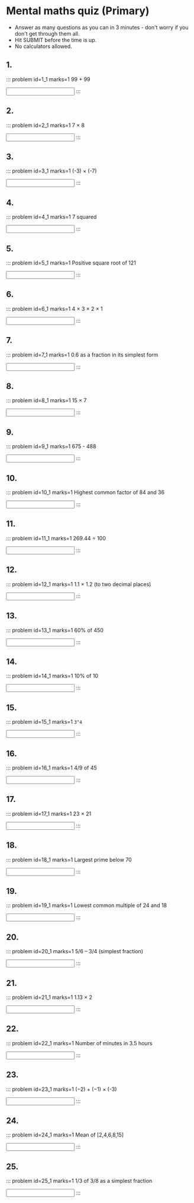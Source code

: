 # Mental maths quiz (Primary)

* Answer as many questions as you can in 3 minutes - don't worry if you don't get through them all. 
* Hit SUBMIT before the time is up.  
* No calculators allowed.


## 1.	
::: problem id=1_1 marks=1
99 + 99

<input type="number" solution="198"/>  
:::


## 2.
::: problem id=2_1 marks=1
7 × 8

<input type="number" solution="56"/>  
:::


## 3.
::: problem id=3_1 marks=1
(-3) × (-7)

<input type="number" solution="21"/>  
:::


## 4.
::: problem id=4_1 marks=1
7 squared

<input type="number" solution="49"/>  
:::


## 5.
::: problem id=5_1 marks=1
Positive square root of 121

<input type="number" solution="11"/>  
:::


## 6.
::: problem id=6_1 marks=1
4 × 3 × 2 × 1

<input type="number" solution="24"/>  
:::


## 7.
::: problem id=7_1 marks=1
0.6 as a fraction in its simplest form

<input type="text" solution="3/5"/>  
:::


## 8.
::: problem id=8_1 marks=1
15 × 7

<input type="number" solution="105"/>  
:::


## 9.
::: problem id=9_1 marks=1
675 - 488

<input type="number" solution="187"/>  
:::


## 10.
::: problem id=10_1 marks=1
Highest common factor of 84 and 36

<input type="number" solution="12"/>  
:::


## 11.
::: problem id=11_1 marks=1
269.44 ÷ 100

<input type="number" solution="2.6944"/>  
:::


## 12.
::: problem id=12_1 marks=1
1.1 × 1.2 (to two decimal places)

<input type="number" solution="1.32"/>  
:::


## 13.
::: problem id=13_1 marks=1
60% of 450

<input type="number" solution="270"/>  
:::


## 14.
::: problem id=14_1 marks=1
10% of 10

<input type="number" solution="1"/>  
:::


## 15.
::: problem id=15_1 marks=1
`3^4`

<input type="number" solution="81"/>  
:::


## 16.
::: problem id=16_1 marks=1
4/9 of 45

<input type="number" solution="20"/>  
:::


## 17.
::: problem id=17_1 marks=1
23 × 21

<input type="number" solution="483"/>  
:::


## 18.
::: problem id=18_1 marks=1
Largest prime below 70

<input type="number" solution="67"/>  
:::


## 19.
::: problem id=19_1 marks=1
Lowest common multiple of 24 and 18

<input type="number" solution="72"/>  
:::


## 20.
::: problem id=20_1 marks=1
5/6 – 3/4 (simplest fraction)

<input type="text" solution="1/12"/>  
:::


## 21.
::: problem id=21_1 marks=1
1.13 × 2

<input type="number" solution="2.26"/>  
:::


## 22.
::: problem id=22_1 marks=1
Number of minutes in 3.5 hours

<input type="number" solution="210"/>  
:::


## 23.
::: problem id=23_1 marks=1
(−2) + (−1) × (-3)

<input type="number" solution="1"/>  
:::


## 24.
::: problem id=24_1 marks=1
Mean of [2,4,6,8,15]

<input type="number" solution="7"/>  
:::


## 25.
::: problem id=25_1 marks=1
1/3 of 3/8 as a simplest fraction

<input type="text" solution="1/8"/>  
:::